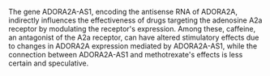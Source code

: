 The gene ADORA2A-AS1, encoding the antisense RNA of ADORA2A, indirectly influences the effectiveness of drugs targeting the adenosine A2a receptor by modulating the receptor's expression. Among these, caffeine, an antagonist of the A2a receptor, can have altered stimulatory effects due to changes in ADORA2A expression mediated by ADORA2A-AS1, while the connection between ADORA2A-AS1 and methotrexate's effects is less certain and speculative.